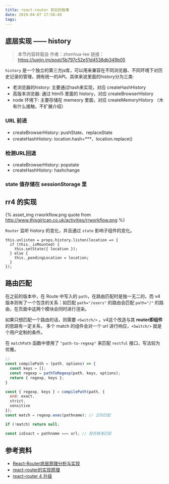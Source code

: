 ```yaml
---
title: react-router 背后的故事
date: 2019-04-07 17:58:49
tags:
---
```


## 底层实现 —— history

<!-- more -->

> 本节内容转载自
> 作者：zhenhua-lee
> 链接：https://juejin.im/post/5b797c52e51d4538db349b05

`history` 是一个独立的第三方js库，可以用来兼容在不同浏览器、不同环境下对历史记录的管理，拥有统一的API。具体来说里面的history分为三类:

* 老浏览器的history: 主要通过hash来实现，对应 createHashHistory
* 高版本浏览器: 通过 html5 里面的 history，对应 createBrowserHistory
* node 环境下: 主要存储在 memeory 里面，对应 createMemoryHistory （木有什么接触，不扩展介绍）


### URL 前进
* createBrowserHistory: pushState、replaceState
* createHashHistory: location.hash=***、location.replace()

### 检测URL回退
* createBrowserHistory: popstate
* createHashHistory: hashchange

### state 值存储在 sessionStorage 里


## rr4 的实现
{% asset_img rrworkflow.png quote from http://www.thisgirlcan.co.uk/activities/rrworkflow.png %}

`Router` 监听 history 的变化，并且通过 `state` 影响子组件的变化。
```
this.unlisten = props.history.listen(location => {
  if (this._isMounted) {
    this.setState({ location });
  } else {
    this._pendingLocation = location;
  }
});

```


## 路由匹配
在之前的版本中，在 Route 中写入的 `path`，在路由匹配时是独一无二的，而 v4 版本则有了一个包含的关系：如匹配 `path="/users"` 的路由会匹配  `path="/"` 的路由，在页面中这两个模块会同时进行渲染。

如果只想匹配一个路由的话，则需要 `<Switch/>` 。v4这个改造与其 **router即组件** 的思路有一定关系， 多个 match 的组件会对一个 url 进行响应，`<Switch/>` 就是个用户定制的条件。

在 `matchPath` 函数中使用了 `"path-to-regexp"` 来匹配 `restful` 接口，写法较为优雅。

```js
// 
const compilePath = (path, options) => {
  const keys = [];
  const regexp = pathToRegexp(path, keys, options);
  return { regexp, keys };
}

const { regexp, keys } = compilePath(path, {
  end: exact,
  strict,
  sensitive
});
const match = regexp.exec(pathname); // 正则匹配

if (!match) return null;

const isExact = pathname === url; // 是否精准匹配
```


## 参考资料
* [React-Router底层原理分析与实现](https://juejin.im/post/5b797c52e51d4538db349b05)
* [react-router的实现原理](http://zhenhua-lee.github.io/react/history.html)
* [react-router 4 升级](https://www.jianshu.com/p/bf6b45ce5bcc)
